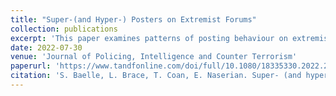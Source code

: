 ```yaml
---
title: "Super-(and Hyper-) Posters on Extremist Forums"
collection: publications
excerpt: 'This paper examines patterns of posting behaviour on extremist online forums in order to empirically identify and define classes of highly active ‘super-posters'. Using a unique dataset of 8 far-right, 7 Salafi-jihadist, and 2 Incel forums, totalling 12,569,639 unique posts, the study operates a three-dimensional analysis of super-posters (Gini coefficient, Fisher-Jenks algorithm, network analysis) that sheds light on the type of influence at play in these online spaces. Our study shows that extremist forums consistently display four statistically distinguishable classes of posters from the least active ‘hypo-posters' to the most active ‘hyper-posters', as well as demonstrating that, while hyper-posters’ activity is remarkable, they are not necessarily the most central or connected members of extremist forums. These findings, which suggest that extremist forums are places where both minority and majority influences occur, not only advance our understanding of a key locus of online radicalisation; they also pave the way for sounder interventions to monitor and disrupt the phenomenon.'
date: 2022-07-30
venue: 'Journal of Policing, Intelligence and Counter Terrorism'
paperurl: 'https://www.tandfonline.com/doi/full/10.1080/18335330.2022.2103386'
citation: 'S. Baelle, L. Brace, T. Coan, E. Naserian. Super- (and hyper-) posters on extremist forums. Journal of Policing, Intelligence and Counter Terrorism'
---
```


